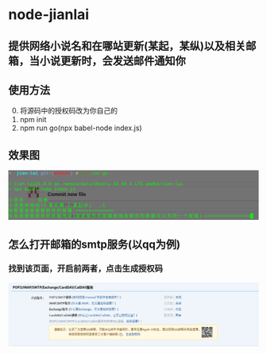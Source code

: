 # node-jianlai
## 提供网络小说名和在哪站更新(某起，某纵)以及相关邮箱，当小说更新时，会发送邮件通知你

## 使用方法
0. 将源码中的授权码改为你自己的  
1. npm init  
2. npm run go(npx babel-node index.js)

## 效果图
![效果图](./img.png)

## 怎么打开邮箱的smtp服务(以qq为例)
### 找到该页面，开启前两者，点击生成授权码
![smtp](./smtp.png)
